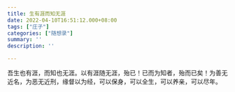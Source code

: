 ```yaml
---
title: 生有涯而知无涯
date: 2022-04-10T16:51:12.000+08:00
tags: ["庄子"]
categories: ["随想录"]
summary: ''
description: ''

---
```

吾生也有涯，而知也无涯。以有涯随无涯，殆已！已而为知者，殆而已矣！为善无近名，为恶无近刑，缘督以为经，可以保身，可以全生，可以养亲，可以尽年。